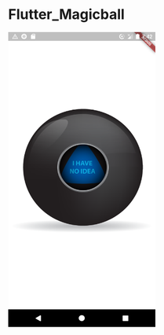 # Flutter_Magicball


<img src="https://github.com/patzu/Flutter_Magicball/blob/main/Screenshot_20210518_194228.png" width=300 height=600>
